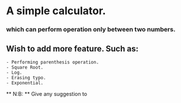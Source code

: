# A simple calculator.

### which can perform operation only between two numbers.

## Wish to add more feature. Such as:
	- Performing parenthesis operation.
	- Square Root.
	- Log.
	- Erasing typo.
	- Exponential.

** N:B: ** Give any suggestion to
